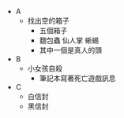 + A
    + 找出空的箱子
        + 五個箱子
        + 麵包蟲 仙人掌 蜥蜴
        + 其中一個是真人的頭
+ B
    + 小女孩自殺
        + 筆記本寫著死亡遊戲訊息
+ C
    + 白信封
    + 黑信封